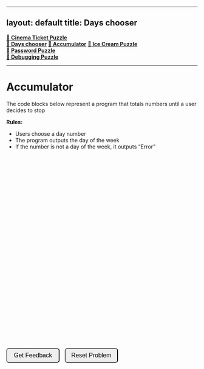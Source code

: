 
---
layout: default
title: Days chooser
---

**[🍿 Cinema Ticket Puzzle](./index.html)**  
**[📅 Days chooser](./CASEdays.html)**
**[📲 Accumulator](./accumulator.html)** 
**[🍦 Ice Cream Puzzle](./icecream.html)**  
**[🔐 Password Puzzle](./password.html)**  
**[🐞 Debugging Puzzle](./debug.html)**  

---

# Accumulator

The code blocks below represent a program that totals numbers until a user decides to stop

**Rules:**
- Users choose a day number  
- The program outputs the day of the week  
- If the number is not a day of the week, it outputs “Error”

<style>
  /* Make code blocks wider and easier to read */
  .sortable-code {
    width: 95%;            /* Use nearly the full page width */
    min-height: 240px;     /* Slightly taller area */
    font-family: monospace;
    font-size: 0.95rem;    /* Slightly larger text */
    line-height: 1.3;
    white-space: pre-wrap; /* Allow long lines to wrap if needed */
    overflow-x: auto;      /* Add horizontal scroll if still too wide */
    margin: 0.4em auto 1em auto; /* Center and reduce top/bottom gaps */
  }

  /* Make buttons look consistent */
  input[type="button"] {
    min-width: 140px;
    padding: 8px 12px;
    font-size: 1rem;
    margin-right: 10px;
    border-radius: 6px;
    cursor: pointer;
  }
</style>

<div id="sortableTrash" class="sortable-code"></div> 
<div id="sortable" class="sortable-code"></div> 
<div style="clear:both;"></div> 
<p> 
    <input id="feedbackLink" value="Get Feedback" type="button" /> 
    <input id="newInstanceLink" value="Reset Problem" type="button" /> 
</p> 
<script type="text/javascript"> 
(function(){
  var initial = "Total ← 0\n" +
    "Number ← 0\n" +
    "OUTPUT &quot;Enter numbers to add together.&quot;\n" +
    "OUTPUT &quot;Enter -1 to stop and see the total.&quot;\n" +
    "OUTPUT &quot;Please enter a number: &quot;\n" +
    "Number ← INPUT\n" +
    "// loops until a user enters -1\n" +
    "WHILE Number != -1 DO\n" +
    "    // This line accumulates a total\n" +
    "    Total ← Total + Number\n" +
    "    \n" +
    "    OUTPUT &quot;Enter another number (or -1 to stop): &quot;\n" +
    "    Number ← INPUT\n" +
    "ENDWHILE\n" +
    "OUTPUT &quot;The final total is: &quot;, Total";
  var parsonsPuzzle = new ParsonsWidget({
    "sortableId": "sortable",
    "max_wrong_lines": 10,
    "grader": ParsonsWidget._graders.LineBasedGrader,
    "exec_limit": 2500,
    "can_indent": true,
    "x_indent": 50,
    "lang": "en",
    "show_feedback": true
  });
  parsonsPuzzle.init(initial);
  parsonsPuzzle.shuffleLines();
  $("#newInstanceLink").click(function(event){ 
      event.preventDefault(); 
      parsonsPuzzle.shuffleLines(); 
  }); 
  $("#feedbackLink").click(function(event){ 
      event.preventDefault(); 
      parsonsPuzzle.getFeedback(); 
  }); 
})(); 
</script>
